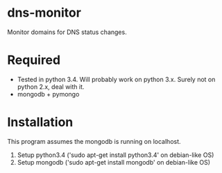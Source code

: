 dns-monitor
===========
Monitor domains for DNS status changes. 

Required
========
- Tested in python 3.4. Will probably work on python 3.x. Surely not on python 2.x, deal with it. 
- mongodb + pymongo

Installation
============
This program assumes the mongodb is running on localhost. 
1. Setup python3.4 ('sudo apt-get install python3.4' on debian-like OS)
2. Setup mongodb ('sudo apt-get install mongodb' on debian-like OS)





